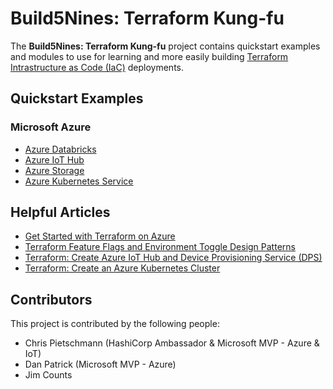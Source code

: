 # Build5Nines: Terraform Kung-fu

The **Build5Nines: Terraform Kung-fu** project contains quickstart examples and modules to use for learning and more easily building [Terraform](https://build5nines.com/get-started-with-terraform-on-microsoft-azure/) [Intrastructure as Code (IaC)](https://build5nines.com/what-is-infrastructure-as-code/) deployments.

## Quickstart Examples

### Microsoft Azure

- [Azure Databricks](azure/quickstarts/azure-databricks/readme.md)
- [Azure IoT Hub](azure/quickstarts/azure-iot-hub/readme.md)
- [Azure Storage](azure/quickstarts/azure-storage/readme.md)
- [Azure Kubernetes Service](azure/quickstarts/azure-kubernetes-service)

## Helpful Articles

- [Get Started with Terraform on Azure](https://build5nines.com/get-started-with-terraform-on-microsoft-azure/)
- [Terraform Feature Flags and Environment Toggle Design Patterns](https://build5nines.com/terraform-feature-flags-environment-toggle-design-patterns/)
- [Terraform: Create Azure IoT Hub and Device Provisioning Service (DPS)](https://build5nines.com/terraform-create-azure-iot-hub-and-dps/)
- [Terraform: Create an Azure Kubernetes Cluster](https://build5nines.com/terraform-create-an-aks-cluster/)

## Contributors

This project is contributed by the following people:

- Chris Pietschmann (HashiCorp Ambassador & Microsoft MVP - Azure & IoT)
- Dan Patrick (Microsoft MVP - Azure)
- Jim Counts
